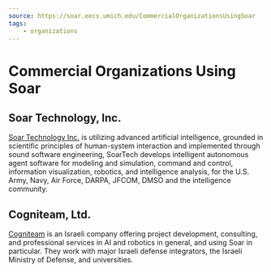 ```yaml
---
source: https://soar.eecs.umich.edu/CommercialOrganizationsUsingSoar
tags:
    - organizations
---
```


# Commercial Organizations Using Soar

## Soar Technology, Inc. 

[Soar Technology Inc.](http://www.soartech.com/) is utilizing advanced
artificial intelligence, grounded in scientific principles of human-system
interaction and implemented through sound software engineering, SoarTech
develops intelligent autonomous agent software for modeling and simulation,
command and control, information visualization, robotics, and intelligence
analysis, for the U.S. Army, Navy, Air Force, DARPA, JFCOM, DMSO and the
intelligence community.

## Cogniteam, Ltd.

[Cogniteam](http://www.cogniteam.com/) is an Israeli company offering project
development, consulting, and professional services in AI and robotics in
general, and using Soar in particular. They work with major Israeli defense
integrators, the Israeli Ministry of Defense, and universities.
